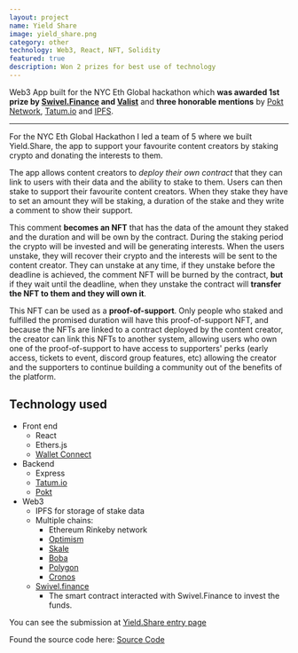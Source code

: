 ```yaml
---
layout: project
name: Yield Share
image: yield_share.png
category: other
technology: Web3, React, NFT, Solidity
featured: true
description: Won 2 prizes for best use of technology
---
```


Web3 App built for the NYC Eth Global hackathon which **was awarded 1st prize by [Swivel.Finance](https://swivel.finance) and [Valist](https://valist.io)** and **three honorable mentions** by [Pokt Network](https://pokt.network), [Tatum.io](https://tatum.io) and [IPFS](https://ipfs.io).

---

For the NYC Eth Global Hackathon I led a team of 5 where we built Yield.Share, the app to support your favourite content creators by staking crypto and donating the interests to them.

The app allows content creators to *deploy their own contract* that they can link to users with their data and the ability to stake to them.
Users can then stake to support their favourite content creators. When they stake they have to set an amount they will be staking, a duration of the stake and they write a comment to show their support. 

This comment **becomes an NFT** that has the data of the amount they staked and the duration and will be own by the contract. During the staking period the crypto will be invested and will be generating interests. When the users unstake, they will recover their crypto and the interests will be sent to the content creator. 
They can unstake at any time, if they unstake before the deadline is achieved, the comment NFT will be burned by the contract, **but** if they wait until the deadline, when they unstake the contract will **transfer the NFT to them and they will own it**. 

This NFT can be used as a **proof-of-support**. Only people who staked and fulfilled the promised duration will have this proof-of-support NFT, and because the NFTs are linked to a contract deployed by the content creator, the creator can link this NFTs to another system, allowing users who own one of the proof-of-support to have access to supporters' perks (early access, tickets to event, discord group features, etc) allowing the creator and the supporters to continue building a community out of the benefits of the platform.

## Technology used
- Front end
  - React
  - Ethers.js
  - [Wallet Connect](https://walletconnect.com/)
- Backend
  - Express
  - [Tatum.io](https://tatum.io)
  - [Pokt](https://pokt.network)
- Web3
  - IPFS for storage of stake data
  - Multiple chains:
    - Ethereum Rinkeby network
    - [Optimism](https://www.optimism.io/)
    - [Skale](https://skale.space/)
    - [Boba](https://www.boba.network/)
    - [Polygon](https://polygon.technology/)
    - [Cronos](https://cronos.org/)
  - [Swivel.finance](https://swivel.finance)
    - The smart contract interacted with Swivel.Finance to invest the funds.

You can see the submission at [Yield.Share entry page](https://ethglobal.com/showcase/yield-share-b9cef)

Found the source code here: [Source Code](https://github.com/lend-me-a-coffee/lend-me-a-coffee)
